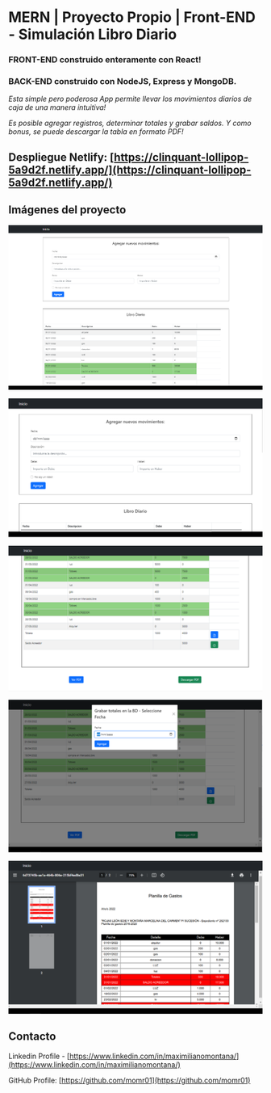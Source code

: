 # MERN | Proyecto Propio | Front-END - Simulación Libro Diario

### FRONT-END construido enteramente con React!

### BACK-END construido con NodeJS, Express y MongoDB.

_Esta simple pero poderosa App permite llevar los movimientos diarios de caja de una manera intuitiva!_

_Es posible agregar registros, determinar totales y grabar saldos. Y como bonus, se puede descargar la tabla en formato PDF!_

## Despliegue Netlify: [https://clinquant-lollipop-5a9d2f.netlify.app/](https://clinquant-lollipop-5a9d2f.netlify.app/)


## Imágenes del proyecto
![Gral1](https://github.com/momr01/mern-planilla-gastos-client/blob/main/public/proyecto-actual/general1.PNG)

![Gral2](https://github.com/momr01/mern-planilla-gastos-client/blob/main/public/proyecto-actual/general2.PNG)

![Gral3](https://github.com/momr01/mern-planilla-gastos-client/blob/main/public/proyecto-actual/general3.PNG)

![Gral4](https://github.com/momr01/mern-planilla-gastos-client/blob/main/public/proyecto-actual/general4.PNG)

![PDF](https://github.com/momr01/mern-planilla-gastos-client/blob/main/public/proyecto-actual/pdf.PNG)

<!-- CONTACT -->
## Contacto

Linkedin Profile - [https://www.linkedin.com/in/maximilianomontana/](https://www.linkedin.com/in/maximilianomontana/)

GitHub Profile: [https://github.com/momr01](https://github.com/momr01)
